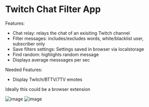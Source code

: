 # Twitch Chat Filter App

Features: 
- Chat relay: relays the chat of an exisiting Twitch channel
- Filter messages: includes/excludes words, white/blacklist user, subscriber only
- Save filters settings: Settings saved in browser via localstorage
- Find random: highlights random message
- Displays average messsages per sec

Needed Features:
- Display Twitch/BTTV/7TV emotes

Ideally this could be a browser extension

![image](https://user-images.githubusercontent.com/53848567/235595312-03a50154-29f5-4ecd-a182-11e27c7de531.png)
![image](https://user-images.githubusercontent.com/53848567/235595440-63fc70d6-6004-4387-95fd-1627e87e7a99.png)


